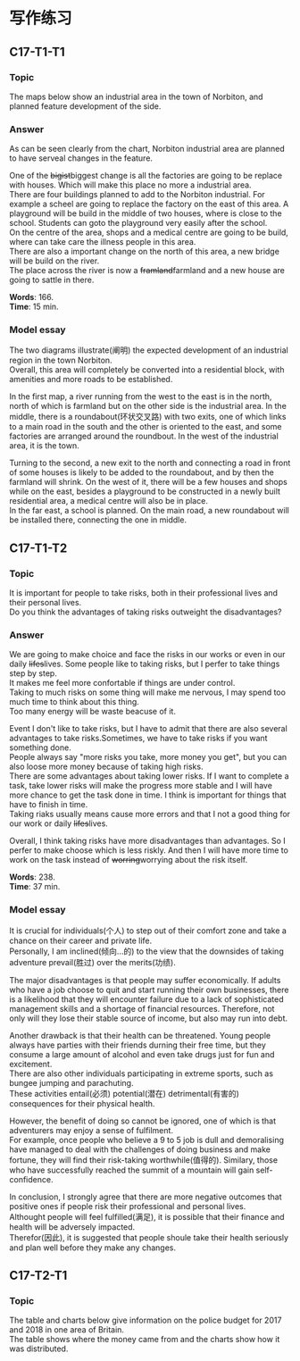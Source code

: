 # 写作练习

## C17-T1-T1

### Topic

The maps below show an industrial area in the town of Norbiton, and planned feature development of the side.  

### Answer

As can be seen clearly from the chart, Norbiton industrial area are planned to have serveal changes in the feature.  

One of the ~~bigist~~biggest change is all the factories are going to be replace with houses. Which will make this place no more a industrial area.  
There are four buildings planned to add to the Norbiton industrial. For example a scheel are going to replace the factory on the east of this area.
A playground will be build in the middle of two houses, where is close to the school. Students can goto the playground very easily after the school.  
On the centre of the area, shops and a medical centre are going to be build, where can take care the illness people in this area.  
There are also a important change on the north of this area, a new bridge will be build on the river.  
The place across the river is now a ~~framland~~farmland and a new house are going to sattle in there.  

**Words**: 166.  
**Time**: 15 min.  

### Model essay

The two diagrams illustrate(阐明) the expected development of an industrial region in the town Norbiton.  
Overall, this area will completely be converted into a residential block, with amenities and more roads to be established.  

In the first map, a river running from the west to the east is in the north, north of which is farmland but on the other side is the industrial area.
In the middle, there is a roundabout(环状交叉路) with two exits, one of which links to a main road in the south and the other is oriented to the east, and some factories are arranged around the roundbout. In the west of the industrial area, it is the town.  

Turning to the second, a new exit to the north and connecting a road in front of some houses is likely to be added to the roundabout, and by then the farmland will shrink.
On the west of it, there will be a few houses and shops while on the east, besides a playground to be constructed in a newly built residential area, a medical centre will also be in place.  
In the far east, a school is planned. On the main road, a new roundabout will be installed there, connecting the one in middle.  

## C17-T1-T2

### Topic

It is important for people to take risks, both in their professional lives and their personal lives.  
Do you think the advantages of taking risks outweight the disadvantages?  

### Answer

We are going to make choice and face the risks in our works or even in our daily ~~lifes~~lives. Some people like to taking
risks, but I perfer to take things step by step.  
It makes me feel more confortable if things are under control.  
Taking to much risks on some thing will make me nervous, I may spend too much time to think about this thing.  
Too many energy will be waste beacuse of it.  

Event I don't like to take risks, but I have to admit that there are also several advantages to take risks.Sometimes, we have to take risks if you want something done.  
People always say "more risks you take, more money you get", but you can also loose more money because of taking high risks.  
There are some advantages about taking lower risks. If I want to complete a task, take lower risks will make the
progress more stable and I will have more chance to get the task done in time. I think is important for things that have to finish in time.  
Taking riaks usually means cause more errors and that I not a good thing for our work or daily ~~lifes~~lives.  

Overall, I think taking risks have more disadvantages than advantages. So I perfer to make choose which is less riskly. And then I will have more time to work on the task instead of ~~worring~~worrying about the risk itself.  

**Words**: 238.  
**Time**: 37 min.  

### Model essay

It is crucial for individuals(个人) to step out of their comfort zone and take a chance on their career and private life.  
Personally, I am inclined(倾向...的) to the view that the downsides of taking adventure prevail(胜过) over the merits(功绩).  

The major disadvantages is that people may suffer economically. If adults who have a job choose to quit and start running
their own businesses, there is a likelihood that they will encounter failure due to a lack of sophisticated management
skills and a shortage of financial resources.
Therefore, not only will they lose their stable source of income, but also may run into debt.  

Another drawback is that their health can be threatened. Young people always have parties with their friends durning their
free time, but they consume a large amount of alcohol and even take drugs just for fun and excitement.  
There are also other individuals participating in extreme sports, such as bungee jumping and parachuting.  
These activities entail(必须) potential(潜在) detrimental(有害的) consequences for their physical health.  

However, the benefit of doing so cannot be ignored, one of which is that adventurers may enjoy a sense of fulfilment.  
For example, once people who believe a 9 to 5 job is dull and demoralising have managed to deal with the challenges of
doing business and make fortune, they will find their risk-taking worthwhile(值得的). Similary, those who have successfully
reached the summit of a mountain will gain self-confidence.  

In conclusion, I strongly agree that there are more negative outcomes that positive ones if people risk their professional
and personal lives.  
Althought people will feel fulfilled(满足), it is possible that their finance and health will be adversely impacted.  
Therefor(因此), it is suggested that people shoule take their health seriously and plan well before they make any changes.  

## C17-T2-T1

### Topic

The table and charts below give information on the police budget for 2017 and 2018 in one area of Britain.  
The table shows where the money came from and the charts show how it was distributed.  
